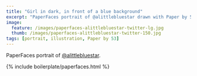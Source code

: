 ```yaml
---
title: "Girl in dark, in front of a blue background"
excerpt: "PaperFaces portrait of @alittlebluestar drawn with Paper by 53 on an iPad."
image: 
  feature: /images/paperfaces-alittlebluestar-twitter-lg.jpg
  thumb: /images/paperfaces-alittlebluestar-twitter-150.jpg
tags: [portrait, illustration, Paper by 53]
---
```


PaperFaces portrait of [@alittlebluestar](http://twitter.com/alittlebluestar).

{% include boilerplate/paperfaces.html %}